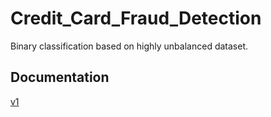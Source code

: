 # Credit_Card_Fraud_Detection
Binary classification based on highly unbalanced dataset.

## Documentation
[v1](https://onedrive.live.com/edit.aspx?action=editnew&resid=531E553CA6EE03C2!10916&ithint=file%2cdocx&action=editnew&wdNewAndOpenCt=1635973401981&wdPreviousSession=33530313-ec8e-44d5-a406-4292075685eb&wdOrigin=OFFICECOM-WEB.START.NEW)
